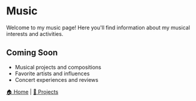 # Music

Welcome to my music page! Here you'll find information about my musical interests and activities.

## Coming Soon
- Musical projects and compositions
- Favorite artists and influences
- Concert experiences and reviews

[🏠 Home](README.md) | [📂 Projects](projects.md)
